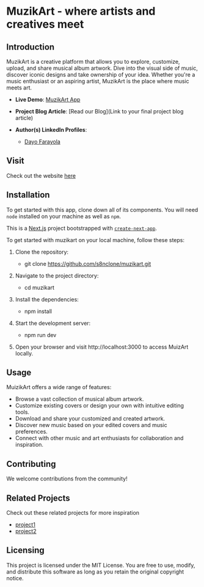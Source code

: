 # MuzikArt - where artists and creatives meet

## Introduction

MuzikArt is a creative platform that allows you to explore, customize, upload, and share musical album artwork. Dive into the visual side of music, discover iconic designs and take ownership of your idea. Whether you're a music enthusiast or an aspiring artist, MuzikArt is the place where music meets art.

- **Live Demo**: [MuzikArt App](https://muzikart.vercel.app/)

- **Project Blog Article**: [Read our Blog](Link to your final project blog article)

- **Author(s) LinkedIn Profiles**:
  - [Dayo Farayola](https://www.linkedin.com/in/abdulmuiz-farayola-8a8484224/)

## Visit
Check out the website [here](https://muzikart.vercel.app/)

## Installation

To get started with this app, clone down all of its components. You will need `node` installed on your machine as well as `npm`.

This is a [Next.js](https://nextjs.org/) project bootstrapped with [`create-next-app`](https://github.com/vercel/next.js/tree/canary/packages/create-next-app).

To get started with muzikart on your local machine, follow these steps:

1. Clone the repository:
    - git clone https://github.com/s8nclone/muzikart.git 

2. Navigate to the project directory:
    - cd muzikart

3. Install the dependencies:
    - npm install

4. Start the development server:
    - npm run dev

5. Open your browser and visit http://localhost:3000 to access MuizArt locally.

## Usage
MuizikArt offers a wide range of features:

- Browse a vast collection of musical album artwork.
- Customize existing covers or design your own with intuitive editing tools.
- Download and share your customized and created artwork.
- Discover new music based on your edited covers and music preferences.
- Connect with other music and art enthusiasts for collaboration and inspiration.

## Contributing
We welcome contributions from the community!

## Related Projects
Check out these related projects for more inspiration
 - [project1](link)
 - [project2](link)

## Licensing
This project is licensed under the MIT License. You are free to use, modify, and distribute this software as long as you retain the original copyright notice.
